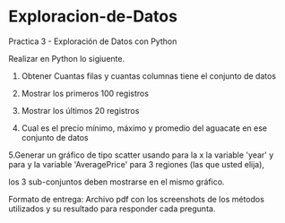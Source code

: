 # Exploracion-de-Datos

Practica 3 - Exploración de Datos con Python

Realizar en Python lo sigiuente.


1. Obtener Cuantas filas y cuantas columnas tiene el conjunto de datos

2. Mostrar los primeros 100 registros

3. Mostrar los últimos 20 registros

4. Cual es el precio mínimo, máximo y promedio del aguacate en ese conjunto de datos

5.Generar un gráfico de tipo scatter usando  para la x la variable 'year' y  para y la variable 'AveragePrice' para 3 regiones (las que usted elija), 

los 3 sub-conjuntos deben mostrarse en el mismo gráfico.

Formato de entrega: Archivo pdf con los screenshots de los métodos utilizados y su resultado para responder cada pregunta.
